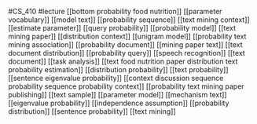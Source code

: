 #CS_410
#lecture
[[bottom probability food nutrition]]
[[parameter vocabulary]]
[[model text]]
[[probability sequence]]
[[text mining context]]
[[estimate parameter]]
[[query probability]]
[[probability model]]
[[text mining paper]]
[[distribution context]]
[[unigram model]]
[[probability text mining association]]
[[probability document]]
[[mining paper text]]
[[text document distribution]]
[[probability query]]
[[speech recognition]]
[[text document]]
[[task analysis]]
[[text food nutrition paper distribution text probability estimation]]
[[distribution probability]]
[[text probability]]
[[sentence eigenvalue probability]]
[[context discussion sequence probability sequence probability context]]
[[probability text mining paper publishing]]
[[text sample]]
[[parameter model]]
[[mechanism text]]
[[eigenvalue probability]]
[[independence assumption]]
[[probability distribution]]
[[sentence probability]]
[[text mining]]
